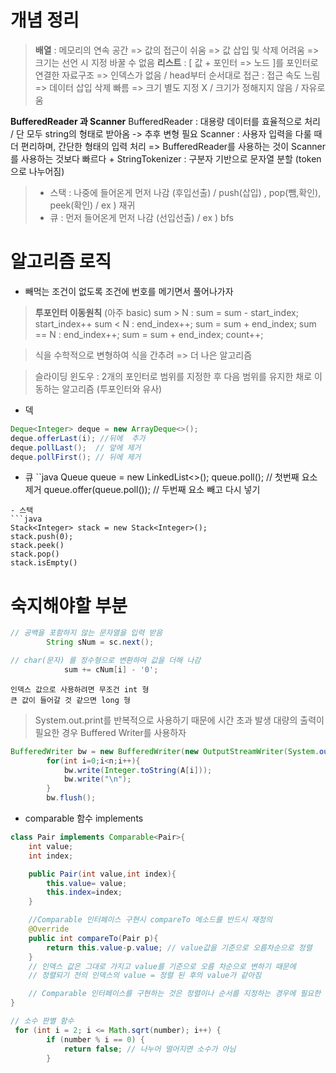 # 개념 정리
> **배열** : 메모리의 연속 공간 
        => 값의 접근이 쉬움
        => 값 삽입 및 삭제 어려움
        => 크기는 선언 시 지정 바꿀 수 없음 
 **리스트** : [ 값 + 포인터 => 노드 ]를 포인터로 연결한 자료구조
        => 인덱스가 없음 / head부터 순서대로 접근 : 접근 속도 느림
        => 데이터 삽입 삭제 빠름
        => 크기 별도 지정 X / 크기가 정해지지 않음 / 자유로움 

**BufferedReader 과 Scanner**
        BufferedReader : 대용량 데이터를 효율적으로 처리 / 단 모두 string의 형태로 받아옴 -> 추후 변형 필요
        Scanner : 사용자 입력을 다룰 때 더 편리하며, 간단한 형태의 입력 처리 
        => BufferedReader를 사용하는 것이 Scanner를 사용하는 것보다 빠르다
        + StringTokenizer : 구분자 기반으로 문자열 분할 (token으로 나누어짐)
> * 스택 : 나중에 들어온게 먼저 나감 (후입선출) / push(삽입) , pop(뺌,확인), peek(확인)  / ex ) 재귀
> * 큐 : 먼저 들어온게 먼저 나감 (선입선출) /  ex ) bfs



# 알고리즘 로직
- 빼먹는 조건이 없도록 조건에 번호를 메기면서 풀어나가자
> **투포인터 이동원칙** (아주 basic)
    sum > N : sum = sum - start_index; start_index++
    sum < N : end_index++; sum = sum + end_index;
    sum == N : end_index++; sum = sum + end_index; count++; 

> 식을 수학적으로 변형하여 식을 간추려 => 더 나은 알고리즘

> 슬라이딩 윈도우 : 2개의 포인터로 범위를 지정한 후 다음 범위를 유지한 채로 이동하는 알고리즘 (투포인터와 유사)

- 덱
```java
Deque<Integer> deque = new ArrayDeque<>();
deque.offerLast(i); //뒤에  추가
deque.pollLast();  // 앞에 제거
deque.pollFirst(); // 뒤에 제거
````
- 큐 
``java
Queue<Integer> queue = new LinkedList<>();
queue.poll(); // 첫번째 요소 제거
queue.offer(queue.poll()); // 두번째 요소 빼고 다시 넣기
``` 
- 스택
```java
Stack<Integer> stack = new Stack<Integer>();
stack.push(0);
stack.peek()
stack.pop()
stack.isEmpty()
```


# 숙지해야할 부분
```java
// 공백을 포함하지 않는 문자열을 입력 받음
        String sNum = sc.next();

// char(문자) 를 정수형으로 변환하여 값을 더해 나감
            sum += cNum[i] - '0';
```
```
인덱스 값으로 사용하려면 무조건 int 형
큰 값이 들어갈 것 같으면 long 형
```

>System.out.print를 반복적으로 사용하기 때문에 시간 초과 발생
>대량의 출력이 필요한 경우 Buffered Writer를 사용하자

```java
BufferedWriter bw = new BufferedWriter(new OutputStreamWriter(System.out));
        for(int i=0;i<n;i++){
            bw.write(Integer.toString(A[i]));
            bw.write("\n");
        }
        bw.flush();
```
- comparable 함수 implements
```java
class Pair implements Comparable<Pair>{
    int value;
    int index;

    public Pair(int value,int index){
        this.value= value;
        this.index=index;
    }

    //Comparable 인터페이스 구현시 compareTo 메소드를 반드시 재정의
    @Override
    public int compareTo(Pair p){
        return this.value-p.value; // value값을 기준으로 오름차순으로 정렬
    } 
    // 인덱스 값은 그대로 가지고 value를 기준으로 오름 차순으로 변하기 때문에
    // 정렬되기 전의 인덱스의 value = 정렬 된 후의 value가 같아짐

    // Comparable 인터페이스를 구현하는 것은 정렬이나 순서를 지정하는 경우에 필요한 기능
}
```

```java
// 소수 판별 함수
 for (int i = 2; i <= Math.sqrt(number); i++) {
        if (number % i == 0) {
            return false; // 나누어 떨어지면 소수가 아님
        }
```